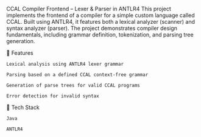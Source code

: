CCAL Compiler Frontend – Lexer & Parser in ANTLR4
This project implements the frontend of a compiler for a simple custom language called CCAL. Built using ANTLR4, it features both a lexical analyzer (scanner) and syntax analyzer (parser).
The project demonstrates compiler design fundamentals, including grammar definition, tokenization, and parsing tree generation.

🔧 Features

    Lexical analysis using ANTLR4 lexer grammar

    Parsing based on a defined CCAL context-free grammar

    Generation of parse trees for valid CCAL programs

    Error detection for invalid syntax


🧪 Tech Stack

    Java

    ANTLR4
